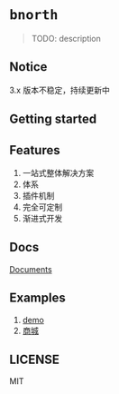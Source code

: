 # `bnorth`

> TODO: description

## Notice

3.x 版本不稳定，持续更新中

## Getting started

## Features

1. 一站式整体解决方案
1. 体系
1. 插件机制
1. 完全可定制
1. 渐进式开发

## Docs

[Documents](//able99.github.io/bnorth/reader/)

## Examples

1. [demo](//able99.github.io/bnorth/demo/)
1. [商城]()

## LICENSE

MIT
